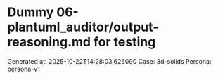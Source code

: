 # Dummy 06-plantuml_auditor/output-reasoning.md for testing
Generated at: 2025-10-22T14:28:03.626090
Case: 3d-solids
Persona: persona-v1
